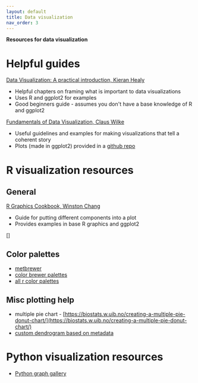 ```yaml
---
layout: default
title: Data visualization
nav_order: 3
---
```


**Resources for data visualization**

# Helpful guides
[Data Visualization: A practical introduction, Kieran Healy](https://socviz.co/index.html)
- Helpful chapters on framing what is important to data visualizations
- Uses R and ggplot2 for examples
- Good beginners guide - assumes you don't have a base knowledge of R and ggplot2


[Fundamentals of Data Visualization, Claus Wilke](https://clauswilke.com/dataviz/)
- Useful guidelines and examples for making visualizations that tell a coherent story
- Plots (made in ggplot2) provided in a [github repo](https://github.com/clauswilke/dataviz)



# R visualization resources
## General
[R Graphics Cookbook, Winston Chang](https://r-graphics.org/index.html)
- Guide for putting different components into a plot
- Provides examples in base R graphics and ggplot2

[]


## Color palettes
- [metbrewer](https://github.com/BlakeRMills/MetBrewer)
- [color brewer palettes](https://www.r-graph-gallery.com/38-rcolorbrewers-palettes.html)
- [all r color palettes](https://github.com/EmilHvitfeldt/r-color-palettes)

## Misc plotting help
- multiple pie chart - [https://biostats.w.uib.no/creating-a-multiple-pie-donut-chart/](https://biostats.w.uib.no/creating-a-multiple-pie-donut-chart/)
- [custom dendrogram based on metadata](https://mselensky.github.io/post/dendro-color/how-to-make-custom-colored-dendrogram-ends-in-r/)


# Python visualization resources
- [Python graph gallery](https://www.python-graph-gallery.com/)
